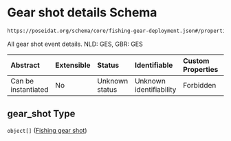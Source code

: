 # Gear shot details Schema

```txt
https://poseidat.org/schema/core/fishing-gear-deployment.json#/properties/gear_shot
```

All gear shot event details. NLD: GES, GBR: GES

| Abstract            | Extensible | Status         | Identifiable            | Custom Properties | Additional Properties | Access Restrictions | Defined In                                                                                        |
| :------------------ | :--------- | :------------- | :---------------------- | :---------------- | :-------------------- | :------------------ | :------------------------------------------------------------------------------------------------ |
| Can be instantiated | No         | Unknown status | Unknown identifiability | Forbidden         | Allowed               | none                | [fishing-gear-deployment.json*](schemas/core/fishing-gear-deployment.json "open original schema") |

## gear_shot Type

`object[]` ([Fishing gear shot](fishing-gear-deployment-properties-gear-shot-details-fishing-gear-shot.md))

